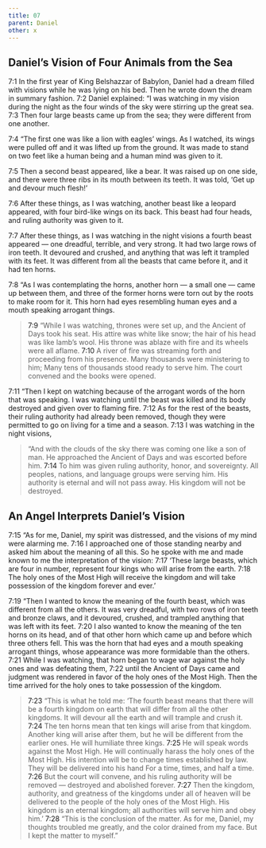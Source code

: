 ```yaml
---
title: 07
parent: Daniel
other: x
---
```


## Daniel’s Vision of Four Animals from the Sea

<a name="7:1">7:1</a> In the first year of King Belshazzar of Babylon, Daniel had a dream filled with visions while he was lying on his bed. Then he wrote down the dream in summary fashion. <a name="7:2">7:2</a> Daniel explained: “I was watching in my vision during the night as the four winds of the sky were stirring up the great sea. <a name="7:3">7:3</a> Then four large beasts came up from the sea; they were different from one another.

<a name="7:4">7:4</a> “The first one was like a lion with eagles’ wings. As I watched, its wings were pulled off and it was lifted up from the ground. It was made to stand on two feet like a human being and a human mind was given to it.

<a name="7:5">7:5</a> Then a second beast appeared, like a bear. It was raised up on one side, and there were three ribs in its mouth between its teeth. It was told, ‘Get up and devour much flesh!’

<a name="7:6">7:6</a> After these things, as I was watching, another beast like a leopard appeared, with four bird-like wings on its back. This beast had four heads, and ruling authority was given to it.

<a name="7:7">7:7</a> After these things, as I was watching in the night visions a fourth beast appeared — one dreadful, terrible, and very strong. It had two large rows of iron teeth. It devoured and crushed, and anything that was left it trampled with its feet. It was different from all the beasts that came before it, and it had ten horns.

<a name="7:8">7:8</a> “As I was contemplating the horns, another horn — a small one — came up between them, and three of the former horns were torn out by the roots to make room for it. This horn had eyes resembling human eyes and a mouth speaking arrogant things.

> <a name="7:9">7:9</a> “While I was watching,
> thrones were set up,
> and the Ancient of Days took his seat.
> His attire was white like snow;
> the hair of his head was like lamb’s wool.
> His throne was ablaze with fire
> and its wheels were all aflame.
> <a name="7:10">7:10</a> A river of fire was streaming forth
> and proceeding from his presence.
> Many thousands were ministering to him;
> Many tens of thousands stood ready to serve him.
> The court convened
> and the books were opened.

<a name="7:11">7:11</a> “Then I kept on watching because of the arrogant words of the horn that was speaking. I was watching until the beast was killed and its body destroyed and given over to flaming fire. <a name="7:12">7:12</a> As for the rest of the beasts, their ruling authority had already been removed, though they were permitted to go on living for a time and a season. <a name="7:13">7:13</a> I was watching in the night visions,

> “And with the clouds of the sky
> there was coming one like a son of man.
> He approached the Ancient of Days
> and was escorted before him.
> <a name="7:14">7:14</a> To him was given ruling authority, honor, and sovereignty.
> All peoples, nations, and language groups were serving him.
> His authority is eternal and will not pass away.
> His kingdom will not be destroyed.

## An Angel Interprets Daniel’s Vision

<a name="7:15">7:15</a> “As for me, Daniel, my spirit was distressed, and the visions of my mind were alarming me. <a name="7:16">7:16</a> I approached one of those standing nearby and asked him about the meaning of all this. So he spoke with me and made known to me the interpretation of the vision: <a name="7:17">7:17</a> ‘These large beasts, which are four in number, represent four kings who will arise from the earth. <a name="7:18">7:18</a> The holy ones of the Most High will receive the kingdom and will take possession of the kingdom forever and ever.’

<a name="7:19">7:19</a> “Then I wanted to know the meaning of the fourth beast, which was different from all the others. It was very dreadful, with two rows of iron teeth and bronze claws, and it devoured, crushed, and trampled anything that was left with its feet. <a name="7:20">7:20</a> I also wanted to know the meaning of the ten horns on its head, and of that other horn which came up and before which three others fell. This was the horn that had eyes and a mouth speaking arrogant things, whose appearance was more formidable than the others. <a name="7:21">7:21</a> While I was watching, that horn began to wage war against the holy ones and was defeating them, <a name="7:22">7:22</a> until the Ancient of Days came and judgment was rendered in favor of the holy ones of the Most High. Then the time arrived for the holy ones to take possession of the kingdom.

> <a name="7:23">7:23</a> “This is what he told me:
> ‘The fourth beast means that there will be a fourth kingdom on earth
> that will differ from all the other kingdoms.
> It will devour all the earth
> and will trample and crush it.
> <a name="7:24">7:24</a> The ten horns
> mean that ten kings will arise from that kingdom.
> Another king will arise after them,
> but he will be different from the earlier ones.
> He will humiliate three kings.
> <a name="7:25">7:25</a> He will speak words against the Most High.
> He will continually harass the holy ones of the Most High.
> His intention will be to change times established by law.
> They will be delivered into his hand
> For a time, times, and half a time.
> <a name="7:26">7:26</a> But the court will convene, and his ruling authority will be removed — 
> destroyed and abolished forever.
> <a name="7:27">7:27</a> Then the kingdom, authority,
> and greatness of the kingdoms under all of heaven
> will be delivered to the people of the holy ones of the Most High.
> His kingdom is an eternal kingdom;
> all authorities will serve him and obey him.’
> <a name="7:28">7:28</a> “This is the conclusion of the matter. As for me, Daniel, my thoughts troubled me greatly, and the color drained from my face. But I kept the matter to myself.”
